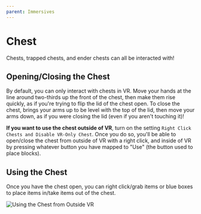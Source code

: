 ```yaml
---
parent: Immersives
---
```


# Chest

Chests, trapped chests, and ender chests can all be interacted with!

## Opening/Closing the Chest

By default, you can only interact with chests in VR. Move your hands at the line around two-thirds up the front of the chest, then make them rise quickly, as if you're trying to flip the lid of the chest open. To close the chest, brings your arms up to be level with the top of the lid, then move your arms down, as if you were closing the lid (even if you aren't touching it)!

**If you want to use the chest outside of VR**, turn on the setting `Right Click Chests and Disable VR-Only Chest`. Once you do so, you'll be able to open/close the chest from outside of VR with a right click, and inside of VR by pressing whatever button you have mapped to "Use" (the button used to place blocks).

## Using the Chest

Once you have the chest open, you can right click/grab items or blue boxes to place items in/take items out of the chest.

![Using the Chest from Outside VR](https://github.com/hammy3502/immersive-mc/raw/1.16.x/wiki/gif/ImmersiveMC%20Chest%20NonVR.gif)